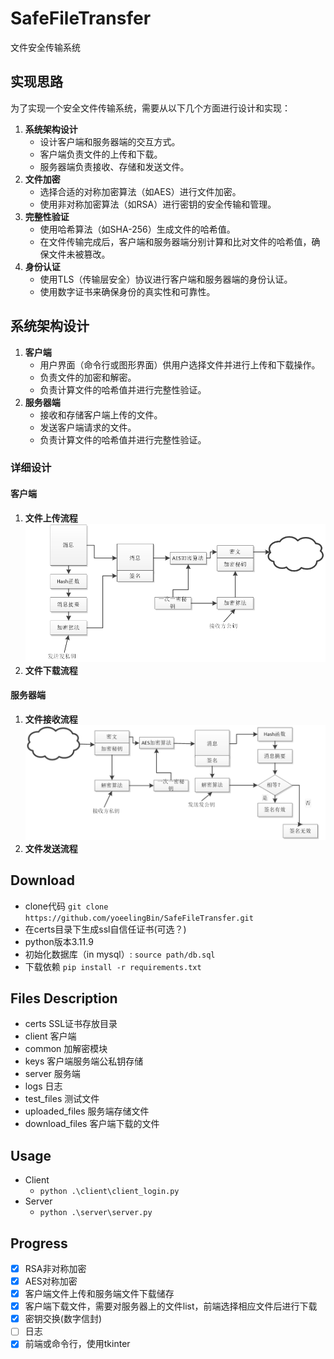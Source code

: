 # SafeFileTransfer

文件安全传输系统

## 实现思路

为了实现一个安全文件传输系统，需要从以下几个方面进行设计和实现：

1. **系统架构设计**
   - 设计客户端和服务器端的交互方式。
   - 客户端负责文件的上传和下载。
   - 服务器端负责接收、存储和发送文件。
2. **文件加密**
   - 选择合适的对称加密算法（如AES）进行文件加密。
   - 使用非对称加密算法（如RSA）进行密钥的安全传输和管理。
3. **完整性验证**
   - 使用哈希算法（如SHA-256）生成文件的哈希值。
   - 在文件传输完成后，客户端和服务器端分别计算和比对文件的哈希值，确保文件未被篡改。
4. **身份认证**
   - 使用TLS（传输层安全）协议进行客户端和服务器端的身份认证。
   - 使用数字证书来确保身份的真实性和可靠性。

## 系统架构设计

1. **客户端**
   - 用户界面（命令行或图形界面）供用户选择文件并进行上传和下载操作。
   - 负责文件的加密和解密。
   - 负责计算文件的哈希值并进行完整性验证。
2. **服务器端**
   - 接收和存储客户端上传的文件。
   - 发送客户端请求的文件。
   - 负责计算文件的哈希值并进行完整性验证。

### 详细设计

#### 客户端

1. **文件上传流程**
    ![alt text](image.png)
1. **文件下载流程**
   
#### 服务器端

1. **文件接收流程**
    ![alt text](image-1.png)
1. **文件发送流程**

## Download

- clone代码 `git clone https://github.com/yoeelingBin/SafeFileTransfer.git`
- 在certs目录下生成ssl自信任证书(可选？)
- python版本3.11.9
- 初始化数据库（in mysql）: `source path/db.sql`
- 下载依赖 `pip install -r requirements.txt`

## Files Description

- certs SSL证书存放目录
- client 客户端
- common 加解密模块
- keys 客户端服务端公私钥存储
- server 服务端
- logs 日志
- test_files 测试文件
- uploaded_files 服务端存储文件
- download_files 客户端下载的文件

## Usage

- Client
  - `python .\client\client_login.py`
- Server
  - `python .\server\server.py`

## Progress

- [x] RSA非对称加密
- [x] AES对称加密
- [x] 客户端文件上传和服务端文件下载储存
- [x] 客户端下载文件，需要对服务器上的文件list，前端选择相应文件后进行下载
- [x] 密钥交换(数字信封)
- [ ] 日志
- [x] 前端或命令行，使用tkinter
